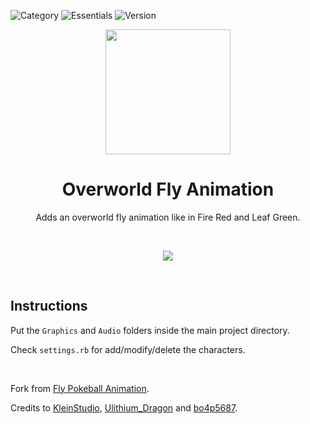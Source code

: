 ![Category](https://badgen.net/badge/Category/Gameplay/green)
![Essentials](https://badgen.net/badge/Essentials/20.1/orange)
![Version](https://badgen.net/badge/Version/1.0.0/cyan)

<p align="center">
<img width="200px" src="https://user-images.githubusercontent.com/63038410/181026119-7065d9fd-01d3-401a-b161-59ce55106888.png">
</p>

<h1 align="center">Overworld Fly Animation</h1>

<p align="center">
Adds an overworld fly animation like in Fire Red and Leaf Green.
</p>

<br>
<a href="https://minhaskamal.github.io/DownGit/#/home?url=https://github.com/MickTK/Essentials-Plugins/tree/main/Overworld_Fly_Animation&fileName=Overworld_Fly_Animation&rootDirectory=true"><p align="center">
<img src="https://custom-icon-badges.herokuapp.com/badge/-Download-red?style=for-the-badge&logo=download&logoColor=white">
</p></a>
<br>

## Instructions
Put the `Graphics` and `Audio` folders inside the main project directory.

Check `settings.rb` for add/modify/delete the characters.

<br>

Fork from [Fly Pokeball Animation](https://github.com/bo4p5687/PE-Custom-Script/tree/master/Fly%20Pokeball%20Animation).

Credits to [KleinStudio](https://www.deviantart.com/kleinstudio), [Ulithium_Dragon](https://www.pokecommunity.com/member.php?u=531836) and [bo4p5687](https://reliccastle.com/members/7526/).
